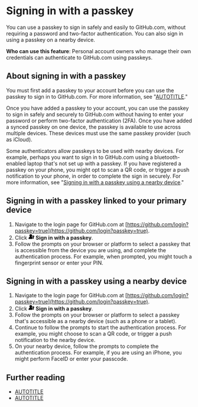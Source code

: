 # Signing in with a passkey

You can use a passkey to sign in safely and easily to GitHub.com, without requiring a password and two-factor authentication. You can also sign in using a passkey on a nearby device.

**Who can use this feature**: Personal account owners who manage their own credentials can authenticate to GitHub.com using passkeys.

## About signing in with a passkey

You must first add a passkey to your account before you can use the passkey to sign in to GitHub.com. For more information, see "[AUTOTITLE](/authentication/authenticating-with-a-passkey/managing-your-passkeys)."

Once you have added a passkey to your account, you can use the passkey to sign in safely and securely to GitHub.com without having to enter your password or perform two-factor authentication (2FA). Once you have added a synced passkey on one device, the passkey is available to use across multiple devices. These devices must use the same passkey provider (such as iCloud).

Some authenticators allow passkeys to be used with nearby devices. For example, perhaps you want to sign in to GitHub.com using a bluetooth-enabled laptop that's not set up with a passkey. If you have registered a passkey on your phone, you might opt to scan a QR code, or trigger a push notification to your phone, in order to complete the sign in securely. For more information, see "[Signing in with a passkey using a nearby device](#signing-in-with-a-passkey-using-a-nearby-device)."

## Signing in with a passkey linked to your primary device

1. Navigate to the login page for GitHub.com at [https://github.com/login?passkey=true](https://github.com/login?passkey=true).
1. Click **<svg version="1.1" width="16" height="16" viewBox="0 0 16 16" class="octicon octicon-passkey-fill" aria-hidden="true"><path d="M2.743 4.757a3.757 3.757 0 1 1 5.851 3.119 5.991 5.991 0 0 1 2.15 1.383c.17.17.257.405.258.646.003.598.001 1.197 0 1.795L11 12.778v.721a.5.5 0 0 1-.5.5H1.221a.749.749 0 0 1-.714-.784 6.004 6.004 0 0 1 3.899-5.339 3.754 3.754 0 0 1-1.663-3.119Z"></path><path d="M15.75 6.875c0 .874-.448 1.643-1.127 2.09a.265.265 0 0 0-.123.22v.59c0 .067-.026.13-.073.177l-.356.356a.125.125 0 0 0 0 .177l.356.356c.047.047.073.11.073.176v.231c0 .067-.026.13-.073.177l-.356.356a.125.125 0 0 0 0 .177l.356.356c.047.047.073.11.073.177v.287a.247.247 0 0 1-.065.168l-.8.88a.52.52 0 0 1-.77 0l-.8-.88a.247.247 0 0 1-.065-.168V9.185a.264.264 0 0 0-.123-.22 2.5 2.5 0 1 1 3.873-2.09ZM14 6.5a.75.75 0 1 0-1.5 0 .75.75 0 0 0 1.5 0Z"></path></svg> Sign in with a passkey**.
1. Follow the prompts on your browser or platform to select a passkey that is accessible from the device you are using, and complete the authentication process. For example, when prompted, you might touch a fingerprint sensor or enter your PIN.

## Signing in with a passkey using a nearby device

1. Navigate to the login page for GitHub.com at [https://github.com/login?passkey=true](https://github.com/login?passkey=true).
1. Click **<svg version="1.1" width="16" height="16" viewBox="0 0 16 16" class="octicon octicon-passkey-fill" aria-hidden="true"><path d="M2.743 4.757a3.757 3.757 0 1 1 5.851 3.119 5.991 5.991 0 0 1 2.15 1.383c.17.17.257.405.258.646.003.598.001 1.197 0 1.795L11 12.778v.721a.5.5 0 0 1-.5.5H1.221a.749.749 0 0 1-.714-.784 6.004 6.004 0 0 1 3.899-5.339 3.754 3.754 0 0 1-1.663-3.119Z"></path><path d="M15.75 6.875c0 .874-.448 1.643-1.127 2.09a.265.265 0 0 0-.123.22v.59c0 .067-.026.13-.073.177l-.356.356a.125.125 0 0 0 0 .177l.356.356c.047.047.073.11.073.176v.231c0 .067-.026.13-.073.177l-.356.356a.125.125 0 0 0 0 .177l.356.356c.047.047.073.11.073.177v.287a.247.247 0 0 1-.065.168l-.8.88a.52.52 0 0 1-.77 0l-.8-.88a.247.247 0 0 1-.065-.168V9.185a.264.264 0 0 0-.123-.22 2.5 2.5 0 1 1 3.873-2.09ZM14 6.5a.75.75 0 1 0-1.5 0 .75.75 0 0 0 1.5 0Z"></path></svg> Sign in with a passkey**.
1. Follow the prompts on your browser or platform to select a passkey that's accessible as a nearby device (such as a phone or a tablet).
1. Continue to follow the prompts to start the authentication process. For example, you might choose to scan a QR code, or trigger a push notification to the nearby device.
1. On your nearby device, follow the prompts to complete the authentication process. For example, if you are using an iPhone, you might perform FaceID or enter your passcode.

## Further reading

- [AUTOTITLE](/authentication/authenticating-with-a-passkey/about-passkeys)
- [AUTOTITLE](/authentication/authenticating-with-a-passkey/managing-your-passkeys)
